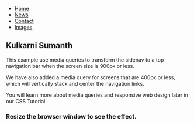 
<html>
<head>
<meta name="viewport" content="width=device-width, initial-scale=1.0">
<style>
body {margin: 0;
  background-image:url('bbi.jpg');}

ul.sidenav {
  list-style-type: none;
  margin: 0;
  padding: 0;
  width: 15%;
  background-color: #f1f1f1;
  position: fixed;
  height: 100%;
  overflow: auto;
}

ul.sidenav li a {
  display: block;
  color: #000;
  padding: 14px 16px;
  text-decoration: none;
}
 
ul.sidenav li a.active {
  background-color: #4CAF50;
  color: white;
}

ul.sidenav li a:hover:not(.active) {
  background-color: #555;
  color: white;
}

div.content {
  margin-left: 25%;
  padding: 1px 1px;
  height: 1000px;
}

@media screen and (max-width: 800px) {
  ul.sidenav {
    width: 20%;
    height: auto;
    position: relative;
  }
  
  ul.sidenav li a {
    float: left;
    padding: 14px;
  }
  
  div.content {margin-left: 0;}
}

@media screen and (max-width: 500px) {
ul sidenav {
display:in-line;}
  ul.sidenav li a {
    text-align: center;
    float: none;
  }
}
</style>
</head>
<body>

<ul class="sidenav">
  <li><a class="active" href="#home">Home</a></li>
  <li><a href="#news">News</a></li>
  <li><a href="#contact">Contact</a></li>
  <li><a href="images.html">Images</a></li>
</ul>

<div class="content">
  <h2>Kulkarni Sumanth</h2>
  <p>This example use media queries to transform the sidenav to a top navigation bar when the screen size is 900px or less.</p>
  <p>We have also added a media query for screens that are 400px or less, which will vertically stack and center the navigation links.</p>
  <p>You will learn more about media queries and responsive web design later in our CSS Tutorial.</p>
  <h3>Resize the browser window to see the effect.</h3>
</div>

</body>
</html>

